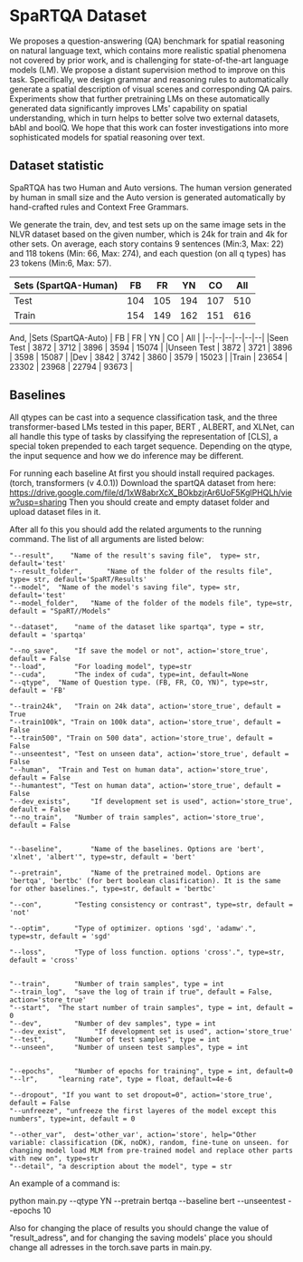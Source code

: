 

# **SpaRTQA Dataset**

We proposes a question-answering (QA) benchmark for spatial reasoning on natural language text, which contains more realistic spatial phenomena not covered by prior work, and is challenging for state-of-the-art language models (LM). We propose a distant supervision method to improve on this task. Specifically, we design grammar and reasoning rules to automatically generate a spatial description of visual scenes and corresponding QA pairs. Experiments show that further pretraining LMs on these automatically generated data significantly improves LMs' capability on spatial understanding, which in turn helps to better solve two external datasets, bAbI and boolQ. We hope that this work can foster investigations into more sophisticated models for spatial reasoning over text.

## **Dataset statistic**
SpaRTQA has two Human and Auto versions. The human version generated by human in small size and the Auto version is generated automatically by hand-crafted rules and Context Free Grammars.

We generate the train, dev, and test sets up on the same image sets in the NLVR dataset based on the given number, which is 24k for train and 4k for other sets. 
On average, each story contains 9 sentences (Min:3, Max: 22) and 118 tokens (Min: 66, Max: 274), and each question (on all q types) has 23 tokens (Min:6, Max: 57). 

 |Sets (SpartQA-Human)  | FB    | FR    | YN    | CO    | All |
 |--|--|--|--|--|--|
 |Test        | 104  | 105  | 194  | 107  |510 |
 |Train       | 154  | 149  | 162  | 151  | 616 |

And,
 |Sets (SpartQA-Auto) | FB    | FR    | YN    | CO    | All |
 |--|--|--|--|--|--|
 |Seen Test        | 3872  | 3712  | 3896  | 3594  | 15074 |
 |Unseen Test | 3872  | 3721  | 3896  | 3598 | 15087 |
 |Dev         | 3842  | 3742  | 3860  | 3579  | 15023 |
 |Train       | 23654 | 23302 | 23968 | 22794 | 93673 |


## **Baselines**
All qtypes can be cast into a sequence classification task, and the three transformer-based LMs tested in this paper, BERT , ALBERT, and XLNet, can all handle this type of tasks by classifying the representation of [CLS], a special token prepended to each target sequence. Depending on the qtype, the input sequence and how we do inference may be different.


For running each baseline At first you should install required packages. (torch, transformers (v 4.0.1))
Download the spartQA dataset from here: https://drive.google.com/file/d/1xW8abrXcX_BOkbzjrAr6UoF5KglPHQLh/view?usp=sharing
Then you should create and empty dataset folder and upload dataset files in it.

After all fo this you should add the related arguments to the running command.
The list of all arguments are listed below:

    "--result",    "Name of the result's saving file",  type= str,  default='test'
    "--result_folder",		"Name of the folder of the results file", type= str, default='SpaRT/Results'
    "--model",	"Name of the model's saving file", type= str, default='test'
    "--model_folder",	"Name of the folder of the models file", type=str, default = "SpaRT//Models"
    
    "--dataset",	"name of the dataset like spartqa", type = str, default = 'spartqa'
    
    "--no_save",	"If save the model or not", action='store_true', default = False
    "--load",		"For loading model", type=str
    "--cuda",		"The index of cuda", type=int, default=None 
    "--qtype",	"Name of Question type. (FB, FR, CO, YN)", type=str, default = 'FB'
    
    "--train24k",	"Train on 24k data", action='store_true', default = True
	"--train100k", "Train on 100k data", action='store_true', default = False
	"--train500", "Train on 500 data", action='store_true', default = False
	"--unseentest", "Test on unseen data", action='store_true', default = False
	"--human",	"Train and Test on human data", action='store_true', default = False
	"--humantest", "Test on human data", action='store_true', default = False
	"--dev_exists", 	"If development set is used", action='store_true', default = False
	"--no_train", 	"Number of train samples", action='store_true', default = False
    
    
    "--baseline",		"Name of the baselines. Options are 'bert', 'xlnet', 'albert'", type=str, default = 'bert'
    
    "--pretrain",		"Name of the pretrained model. Options are 'bertqa', 'bertbc' (for bert boolean clasification). It is the same for other baselines.", type=str, default = 'bertbc'
    
    "--con",		"Testing consistency or contrast", type=str, default = 'not'
    
    "--optim",		"Type of optimizer. options 'sgd', 'adamw'.", type=str, default = 'sgd'
    
    "--loss",		"Type of loss function. options 'cross'.", type=str, default = 'cross'
    
    
    "--train",		"Number of train samples", type = int
    "--train_log", 	"save the log of train if true", default = False, action='store_true'
	"--start",	"The start number of train samples", type = int, default = 0
    "--dev",		"Number of dev samples", type = int
    "--dev_exist",		 "If development set is used", action='store_true'
    "--test",		"Number of test samples", type = int
    "--unseen",		"Number of unseen test samples", type = int
    
    
    "--epochs",		"Number of epochs for training", type = int, default=0
    "--lr",		"learning rate", type = float, default=4e-6

	"--dropout", "If you want to set dropout=0", action='store_true', default = False
	"--unfreeze", "unfreeze the first layeres of the model except this numbers", type=int, default = 0

	"--other_var",  dest='other_var', action='store', help="Other variable: classification (DK, noDK), random, fine-tune on unseen. for changing model load MLM from pre-trained model and replace other parts with new on", type=str
	"--detail",	"a description about the model", type = str

An example of a command is:

python main.py --qtype YN --pretrain bertqa --baseline bert --unseentest --epochs 10


Also for changing the place of results you should change the value of "result_adress", and for changing the saving models' place you should change all adresses in the torch.save parts in main.py.
